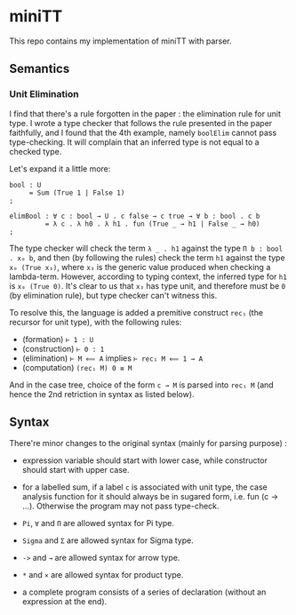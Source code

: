 # miniTT

This repo contains my implementation of miniTT with parser.

## Semantics

### Unit Elimination
I find that there's a rule forgotten in the paper : the elimination rule for unit type. I wrote a type checker that follows the rule presented in the paper faithfully, and I found that the 4th example, namely `boolElim` cannot pass type-checking. It will complain that an inferred type is not equal to a checked type.

Let's expand it a little more:
```
bool : U 
     = Sum (True 1 | False 1)
;

elimBool : ∀ c : bool → U . c false → c true → ∀ b : bool . c b
         = λ c . λ h0 . λ h1 . fun (True _ → h1 | False _ → h0)
; 
```
The type checker will check the term `λ _ . h1` against the type `Π b : bool . x₀ b`, and then (by following the rules) check the term `h1` against the type `x₀ (True x₃)`, where `x₃` is the generic value produced when checking a lambda-term. However, according to typing context, the inferred type for `h1` is `x₀ (True 0)`. It's clear to us that `x₃` has type unit, and therefore must be `0` (by elimination rule), but type checker can't witness this.

To resolve this, the language is added a premitive construct `rec₁` (the recursor for unit type), with the following rules:
* (formation) `⊢ 1 : U`
* (construction) `⊢ 0 : 1`
* (elimination) `⊢ M ⟸ A` implies `⊢ rec₁ M ⟸ 1 → A`
* (computation) `(rec₁ M) 0 ≡ M`

And in the case tree, choice of the form `c → M` is parsed into `rec₁ M` (and hence the 2nd retriction in syntax as listed below).

## Syntax
There're minor changes to the original syntax (mainly for parsing purpose) :

* expression variable should start with lower case, while constructor should start with upper case.

* for a labelled sum, if a label `c` is associated with unit type, the case analysis function for it should always be in sugared form, i.e. fun (c → ...). Otherwise the program may not pass type-check.

* `Pi`, `∀` and `Π` are allowed syntax for Pi type.

* `Sigma` and `Σ` are allowed syntax for Sigma type.

* `->` and `→` are allowed syntax for arrow type.

* `*` and `×` are allowed syntax for product type.

* a complete program consists of a series of declaration (without an expression at the end).